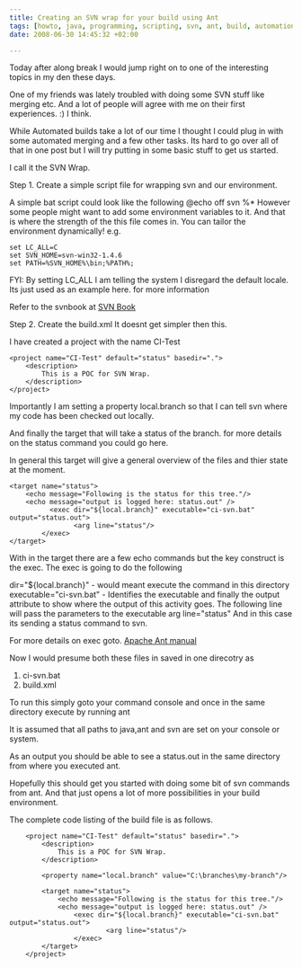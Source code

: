 ```yaml
---
title: Creating an SVN wrap for your build using Ant
tags: [howto, java, programming, scripting, svn, ant, build, automation]
date: 2008-06-30 14:45:32 +02:00

---
```



Today after along break I would jump right on to one of the interesting topics in my den these days.

One of my friends was lately troubled with doing some SVN stuff like merging etc. And a lot of people will agree with me on their first experiences. :) I think.

While Automated builds take a lot of our time I thought I could plug in with some automated merging and a few other tasks. Its hard to go over all of that in one post but I will try putting in some basic stuff to get us started.

I call it the SVN Wrap.

Step 1.
Create a simple script file for wrapping svn and our environment.

A simple bat script could look like the following
	@echo off
	svn %*
However some people might want to add some environment variables to it. And that is where the strength of the this file comes in. You can tailor the environment dynamically!
e.g.

	set LC_ALL=C
	set SVN_HOME=svn-win32-1.4.6
	set PATH=%SVN_HOME%\bin;%PATH%;

FYI: By setting LC_ALL I am telling the system I disregard the default locale. Its just used as an example here. for more information

Refer to the svnbook at
[SVN Book](http://svnbook.red-bean.com/)

Step 2.
Create the build.xml
It doesnt get simpler then this.

I have created a project with the name CI-Test

	<project name="CI-Test" default="status" basedir=".">
		<description>
			This is a POC for SVN Wrap.
		</description>
	</project>



Importantly I am setting a property local.branch so that I can tell svn where my code has been checked out locally.

And finally the target that will take a status of the branch. for more details on the status command you could go here.

In general this target will give a general overview of the files and thier state at the moment.


	<target name="status">
		<echo message="Following is the status for this tree."/>
		<echo message="output is logged here: status.out" />
	          <exec dir="${local.branch}" executable="ci-svn.bat" output="status.out">
            		<arg line="status"/>
          	</exec>
	</target>


With in the target there are a few echo commands but the key construct is the exec.
The exec is going to do the following

dir="${local.branch}" - would meant execute the command in this directory
executable="ci-svn.bat" - Identifies the executable
and finally the output attribute to show where the output of this activity goes.
The following line will pass the parameters to the executable
arg line="status"
And in this case its sending a status command to svn.

For more details on exec goto.
[Apache Ant manual](http://ant.apache.org/manual/)


Now I would presume both these files in saved in one direcotry as

1. ci-svn.bat
2. build.xml

To run this simply goto your command console and once in the same directory execute by running
ant

It is assumed that all paths to java,ant and svn are set on your console or system.

As an output you should be able to see a status.out in the same directory from where you executed ant.

Hopefully this should get you started with doing some bit of svn commands from ant. And that just opens a lot of more possibilities in your build environment.

The complete code listing of the build file is as follows.

```
	<project name="CI-Test" default="status" basedir=".">
		<description>
			This is a POC for SVN Wrap.
		</description>

		<property name="local.branch" value="C:\branches\my-branch"/>

		<target name="status">
			<echo message="Following is the status for this tree."/>
			<echo message="output is logged here: status.out" />
	          	<exec dir="${local.branch}" executable="ci-svn.bat" output="status.out">
            			<arg line="status"/>
          		</exec>
		</target>
 	</project>
```
